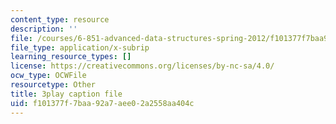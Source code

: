 ```yaml
---
content_type: resource
description: ''
file: /courses/6-851-advanced-data-structures-spring-2012/f101377f7baa92a7aee02a2558aa404c_L7ywsci9ujo.srt
file_type: application/x-subrip
learning_resource_types: []
license: https://creativecommons.org/licenses/by-nc-sa/4.0/
ocw_type: OCWFile
resourcetype: Other
title: 3play caption file
uid: f101377f-7baa-92a7-aee0-2a2558aa404c
---
```

